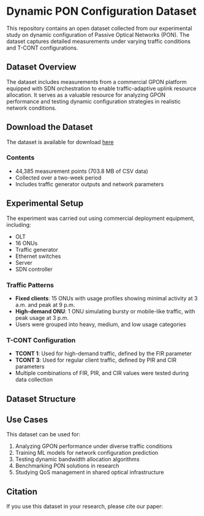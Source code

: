 # Dynamic PON Configuration Dataset

This repository contains an open dataset collected from our experimental study on dynamic configuration of Passive Optical Networks (PON). The dataset captures detailed measurements under varying traffic conditions and T-CONT configurations.

## Dataset Overview

The dataset includes measurements from a commercial GPON platform equipped with SDN orchestration to enable traffic-adaptive uplink resource allocation. It serves as a valuable resource for analyzing GPON performance and testing dynamic configuration strategies in realistic network conditions.

## Download the Dataset
The dataset is available for download [here](https://partage.imt.fr/index.php/s/nEGj4ENnWYgFGE2)

### Contents
- 44,385 measurement points (703.8 MB of CSV data)
- Collected over a two-week period
- Includes traffic generator outputs and network parameters

## Experimental Setup

The experiment was carried out using commercial deployment equipment, including:
- OLT
- 16 ONUs
- Traffic generator
- Ethernet switches
- Server
- SDN controller

### Traffic Patterns
- **Fixed clients**: 15 ONUs with usage profiles showing minimal activity at 3 a.m. and peak at 9 p.m.
- **High-demand ONU**: 1 ONU simulating bursty or mobile-like traffic, with peak usage at 3 p.m.
- Users were grouped into heavy, medium, and low usage categories

### T-CONT Configuration
- **TCONT 1**: Used for high-demand traffic, defined by the FIR parameter
- **TCONT 3**: Used for regular client traffic, defined by PIR and CIR parameters
- Multiple combinations of FIR, PIR, and CIR values were tested during data collection

## Dataset Structure




## Use Cases

This dataset can be used for:
1. Analyzing GPON performance under diverse traffic conditions
2. Training ML models for network configuration prediction
3. Testing dynamic bandwidth allocation algorithms
4. Benchmarking PON solutions in research
5. Studying QoS management in shared optical infrastructure

## Citation

If you use this dataset in your research, please cite our paper:

```bibtex
 
